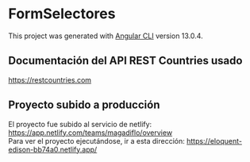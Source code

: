 # FormSelectores

This project was generated with [Angular CLI](https://github.com/angular/angular-cli) version 13.0.4.

## Documentación del API REST Countries usado
https://restcountries.com

## Proyecto subido a producción
El proyecto fue subido al servicio de netlify: https://app.netlify.com/teams/magadiflo/overview <br>
Para ver el proyecto ejecutándose, ir a esta dirección: https://eloquent-edison-bb74a0.netlify.app/ <br>

